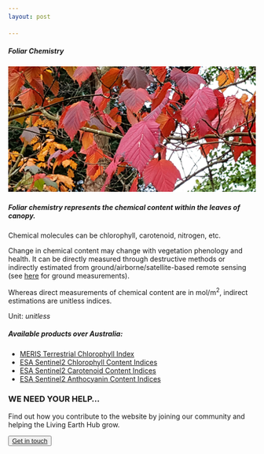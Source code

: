 ```yaml
---
layout: post

---
```


<div class="container">
	<div class="row">
		<div class="col-12 mt-60">
			<h5 class="common-title">Foliar Chemistry</h5>
		</div>
		<div class="col-xs-12 col-sm-12 col-ms-9 col-lg-9 col-xl-9 col-xxl-9">
			<div class="common-image pb-5">
				<img src="/assets/img/wales/big/foliar-chemistry.jpg" class="img-fluid" alt="Foliar Chemistry">
			</div>
			<div>
				<h5 class="font-weight-bold">Foliar chemistry represents the chemical content within the leaves of canopy.</h5>
				<div class="pt-4">
					<p>Chemical molecules can be chlorophyll, carotenoid, nitrogen, etc.</p>
					<p>Change in chemical content may change with vegetation phenology and health. It can be directly measured through destructive methods or indirectly estimated from ground/airborne/satellite-based remote sensing (see <a href="https://livingearth.aber.ac.uk/data/ground-measurements/technics/906-2/" target="_blank">here</a> for ground measurements).</p>
					<p>Whereas direct measurements of chemical content are in mol/m<sup>2</sup>, indirect estimations are unitless indices.</p>
					<p>Unit: <i>unitless</i></p>
				</div>
			</div>
			<div class="py-5">
				<h5 class="font-weight-bold mb-4">Available products over Australia:</h5>
				<ul class="list-title">
					<li class="list-item"><a href="https://livingearth.aber.ac.uk/data/remote-sensing-algorithms/foliar-chemistry-remote-sensing-algorithms/meris-terrestrial-chlorophyll-index/" target="_blank">MERIS Terrestrial Chlorophyll Index</a></li>
					<li class="list-item"><a href="https://livingearth.aber.ac.uk/data/remote-sensing-algorithms/foliar-chemistry-remote-sensing-algorithms/esa-sentinel-2-chlorophyll-content-indices/" target="_blank">ESA Sentinel2 Chlorophyll Content Indices</a></li>
					<li class="list-item"><a href="https://livingearth.aber.ac.uk/data/remote-sensing-algorithms/foliar-chemistry-remote-sensing-algorithms/esa-sentinel-2-carotenoid-content-indices/" target="_blank">ESA Sentinel2 Carotenoid Content Indices</a></li>
					<li class="list-item"><a href="https://livingearth.aber.ac.uk/data/remote-sensing-algorithms/foliar-chemistry-remote-sensing-algorithms/esa-sentinel-2-anthocyanin-content-indices/" target="_blank">ESA Sentinel2 Anthocyanin Content Indices</a></li>
				</ul>
			</div>
		</div>
	</div>
</div>


<!-- get-in-section-Start -->
<div class="container mb-100">
	<div class="get-in-section-main">
		<div class="get-in-section-dsc">
			<h3>WE NEED YOUR HELP&hellip;</h3>
			<p>Find out how you contribute to the website by joining our community and helping the Living Earth Hub grow.</p>
		</div>
		<button type="button"><a href="/contact/">Get in touch</a></button>
	</div>
</div>
<!-- get-in-section-End -->